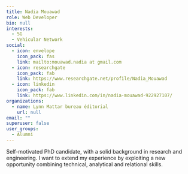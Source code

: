 ```yaml
---
title: Nadia Mouawad
role: Web Developer
bio: null
interests:
  - 5G
  - Vehicular Network
social:
  - icon: envelope
    icon_pack: fas
    link: mailto:mouawad.nadia at gmail.com
  - icon: researchgate
    icon_pack: fab
    link: https://www.researchgate.net/profile/Nadia_Mouawad
  - icon: linkedin
    icon_pack: fab
    link: https://www.linkedin.com/in/nadia-mouawad-922927107/
organizations:
  - name: Lynn Mattar bureau éditorial
    url: null
email: ""
superuser: false
user_groups:
  - Alumni
---
```

Self-motivated PhD candidate, with a solid background in research and engineering. I want to extend my experience by exploiting a new opportunity combining technical, analytical and relational skills. 


